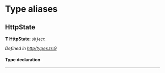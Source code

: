 

# Type aliases

<a id="httpstate"></a>

##  HttpState

**Ƭ HttpState**: *`object`*

*Defined in [http/types.ts:9](https://github.com/polkadot-js/api/blob/f548dd4/packages/rpc-provider/src/http/types.ts#L9)*

#### Type declaration

___

